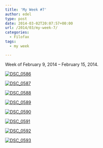 ```yaml
---
title: 'My Week #7'
author: edel
type: post
date: 2014-03-02T20:07:57+00:00
url: /2014/03/my-week-7/
categories:
  - Filofax
tags:
  - my week

---
```

Week of February 9, 2014 &#8211; February 15, 2014.

[<img src="http://scattered.me/wp-content/uploads/2014/03/DSC_0586-1024x678.jpg" alt="DSC_0586" class="img-responsive" />][1]

[<img src="http://scattered.me/wp-content/uploads/2014/03/DSC_0587-1024x678.jpg" alt="DSC_0587" class="img-responsive" />][2]

[<img src="http://scattered.me/wp-content/uploads/2014/03/DSC_0588-1024x678.jpg" alt="DSC_0588" class="img-responsive" />][3]

[<img src="http://scattered.me/wp-content/uploads/2014/03/DSC_0589-1024x678.jpg" alt="DSC_0589" class="img-responsive" />][4]

[<img src="http://scattered.me/wp-content/uploads/2014/03/DSC_0590-1024x678.jpg" alt="DSC_0590" class="img-responsive" />][5]

[<img src="http://scattered.me/wp-content/uploads/2014/03/DSC_0591-1024x678.jpg" alt="DSC_0591" class="img-responsive" />][6]

[<img src="http://scattered.me/wp-content/uploads/2014/03/DSC_0592-1024x678.jpg" alt="DSC_0592" class="img-responsive" />][7]

[<img src="http://scattered.me/wp-content/uploads/2014/03/DSC_0593-1024x678.jpg" alt="DSC_0593" class="img-responsive" />][8]

<ol class="footnote">
</ol>

 [1]: http://scattered.me/wp-content/uploads/2014/03/DSC_0586.jpg
 [2]: http://scattered.me/wp-content/uploads/2014/03/DSC_0587.jpg
 [3]: http://scattered.me/wp-content/uploads/2014/03/DSC_0588.jpg
 [4]: http://scattered.me/wp-content/uploads/2014/03/DSC_0589.jpg
 [5]: http://scattered.me/wp-content/uploads/2014/03/DSC_0590.jpg
 [6]: http://scattered.me/wp-content/uploads/2014/03/DSC_0591.jpg
 [7]: http://scattered.me/wp-content/uploads/2014/03/DSC_0592.jpg
 [8]: http://scattered.me/wp-content/uploads/2014/03/DSC_0593.jpg